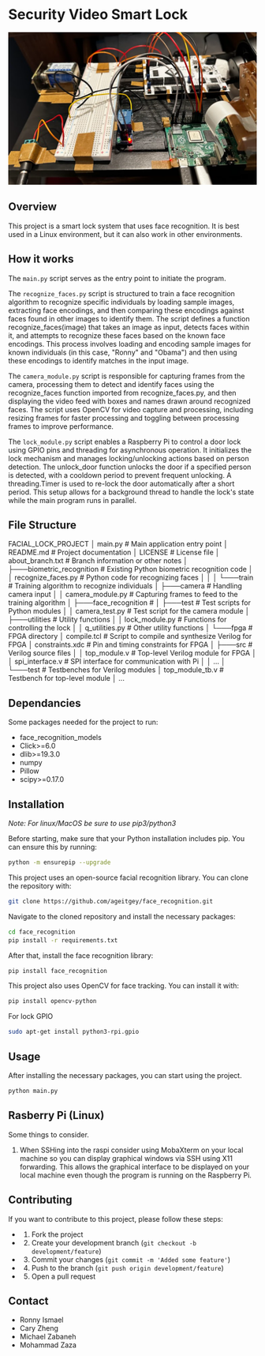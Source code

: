 # Security Video Smart Lock

![board-prototype](images/board_prototype.png "Prototype of System")

## Overview

This project is a smart lock system that uses face recognition.
It is best used in a Linux environment, but it can also work in other environments.

## How it works

The ```main.py``` script serves as the entry point to initiate the program.

The ```recognize_faces.py``` script is structured to train a face recognition algorithm to recognize specific individuals by loading sample images, extracting face encodings, and then comparing these encodings against faces found in other images to identify them. The script defines a function recognize_faces(image) that takes an image as input, detects faces within it, and attempts to recognize these faces based on the known face encodings. This process involves loading and encoding sample images for known individuals (in this case, "Ronny" and "Obama") and then using these encodings to identify matches in the input image.

The ```camera_module.py``` script is responsible for capturing frames from the camera, processing them to detect and identify faces using the recognize_faces function imported from recognize_faces.py, and then displaying the video feed with boxes and names drawn around recognized faces. The script uses OpenCV for video capture and processing, including resizing frames for faster processing and toggling between processing frames to improve performance.

The ```lock_module.py``` script enables a Raspberry Pi to control a door lock using GPIO pins and threading for asynchronous operation. It initializes the lock mechanism and manages locking/unlocking actions based on person detection. The unlock_door function unlocks the door if a specified person is detected, with a cooldown period to prevent frequent unlocking. A threading.Timer is used to re-lock the door automatically after a short period. This setup allows for a background thread to handle the lock's state while the main program runs in parallel.

## File Structure

FACIAL_LOCK_PROJECT
│   main.py                 # Main application entry point
│   README.md               # Project documentation
│   LICENSE                 # License file
│   about_branch.txt        # Branch information or other notes
│
├───biometric_recognition   # Existing Python biometric recognition code
│   │   recognize_faces.py  # Python code for recognizing faces
│   │
│   └───train               # Training algorithm to recognize individuals
│
├───camera                  # Handling camera input
│   │   camera_module.py    # Capturing frames to feed to the training algorithm
│
├───face_recognition        #
│
├───test                    # Test scripts for Python modules
│   │   camera_test.py      # Test script for the camera module
│
├───utilities               # Utility functions
│   │   lock_module.py      # Functions for controlling the lock
│   │   q_utilities.py      # Other utility functions
│
└───fpga                    # FPGA directory
    │   compile.tcl         # Script to compile and synthesize Verilog for FPGA
    │   constraints.xdc     # Pin and timing constraints for FPGA
    │
    ├───src                 # Verilog source files
    │   │   top_module.v    # Top-level Verilog module for FPGA
    │   │   spi_interface.v # SPI interface for communication with Pi
    │   │   ...
    │
    └───test                # Testbenches for Verilog modules
        │   top_module_tb.v # Testbench for top-level module
        │   ...

## Dependancies

Some packages needed for the project to run:
* face_recognition_models
* Click>=6.0
* dlib>=19.3.0
* numpy
* Pillow
* scipy>=0.17.0

## Installation

*Note: For linux/MacOS be sure to use pip3/python3*

Before starting, make sure that your Python installation includes pip. You can ensure this by running:

```sh
python -m ensurepip --upgrade
```

This project uses an open-source facial recognition library. You can clone the repository with:

```sh
git clone https://github.com/ageitgey/face_recognition.git
```

Navigate to the cloned repository and install the necessary packages:

```sh
cd face_recognition
pip install -r requirements.txt
```

After that, install the face recognition library:

```sh
pip install face_recognition
```

This project also uses OpenCV for face tracking. You can install it with:

```sh
pip install opencv-python
```

For lock GPIO
```sh
sudo apt-get install python3-rpi.gpio
```

## Usage

After installing the necessary packages, you can start using the project.

```sh
python main.py
```

## Rasberry Pi (Linux)

Some things to consider.

1. When SSHing into the raspi consider using MobaXterm on your local machine so you can display graphical windows via SSH using X11 forwarding. This allows the graphical interface to be displayed on your local machine even though the program is running on the Raspberry Pi.

## Contributing

If you want to contribute to this project, please follow these steps:

- 1. Fork the project
- 2. Create your development branch (`git checkout -b development/feature`)
- 3. Commit your changes (`git commit -m 'Added some feature'`)
- 4. Push to the branch (`git push origin development/feature`)
- 5. Open a pull request

## Contact

- Ronny Ismael
- Cary Zheng
- Michael Zabaneh
- Mohammad Zaza

